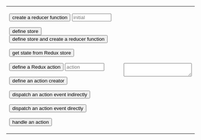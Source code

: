 
<link rel="stylesheet" href="https://maxcdn.bootstrapcdn.com/bootstrap/3.3.7/css/bootstrap.min.css" integrity="sha384-BVYiiSIFeK1dGmJRAkycuHAHRg32OmUcww7on3RYdg4Va+PmSTsz/K68vbdEjh4u" crossorigin="anonymous" />
<link rel="stylesheet" href="styles.css" />

<style>

h1 > a {
  font-family: Corbel;
  color: white;
}

.markdown-body h1 {
  border-bottom: none;
}

.markdown-body table td, .markdown-body table tr {
  border: none;
}

</style>

<form name="editor">
  <table>
    <tbody>
      <tr>
        <td id="buttons">

<p><input type="button" class="button btn btn-primary" value="create a reducer function" onclick="document.editor.textbox.value+='\nconst reducer = (state = ' + document.editor.reducer.value + ') => {\n  return state;\n}\n\n'">
  <input placeholder="initial" name="reducer" size="10" type="textfield"></p>

<p><input type="button" class="button btn btn-primary" value="define store" onclick="document.editor.textbox.value+='const store = Redux.createStore(reducer);\n'" />
   <input type="button" class="btn btn-success" value="define store and create a reducer function" onclick="document.editor.textbox.value+='const store = Redux.createStore(\n  (state = ' + document.editor.reducer.value + ') => state\n);\n\n'" /></p>

<p><input type="button" class="button btn btn-primary" value="get state from Redux store" onclick="document.editor.textbox.value+='const currentState = store.getState();\n'" /></p>

<p><input type="button" class="button btn btn-primary" value="define a Redux action" onclick="document.editor.textbox.value+='\nconst action = {\n  type: &#34;' + document.editor.action.value + '&#34;\n}\n'" />
  <input placeholder="action" name="action" size="10" type="textfield"></p>

<p><input type="button" class="button btn btn-primary" value="define an action creator" onclick="document.editor.textbox.value+='\nfunction actionCreator() {\n  return action;\n}\n'" /></p>

<p><input type="button" class="button btn btn-primary" value="dispatch an action event indirectly" onclick="document.editor.textbox.value+='\nstore.dispatch(loginAction());\n'" /></p>

<p><input type="button" class="button btn btn-primary" value="dispatch an action event directly" onclick="document.editor.textbox.value+='\nstore.dispatch({ type: &#34;' + document.editor.action.value + '&#34; });\n'" />
</p>

<p><input type="button" class="button btn btn-primary" value="handle an action" onclick="document.editor.textbox.value+='\nconst loginAction = () => {\n  return {\n    type: \'LOGIN\'\n  }\n};\n\n'"></p>
        </td>
        <td id="textbox">
          <textarea id="preview" name="textbox"></textarea>
        </td>
      </tr>
    </tbody>
  </table>
</form>
